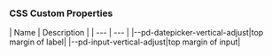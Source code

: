 <h3>CSS Custom Properties</h3>
| Name | Description |
 | --- | --- |
|--pd-datepicker-vertical-adjust|top margin of label|
|--pd-input-vertical-adjust|top margin of input|